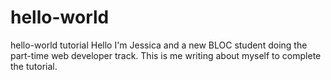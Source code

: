 # hello-world
hello-world tutorial 
Hello I'm Jessica and a new BLOC student doing the part-time web developer track. This is me writing about myself to complete the tutorial. 
